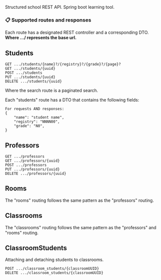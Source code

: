 Structured school REST API. Spring boot learning tool.

### 📋 Supported routes and responses

Each route has a designated REST controller and a corresponding DTO.
**Where .../ represents the base url.**

## Students

```
GET .../students/{name}?/{registry}?/{grade}?/{page}?
GET .../students/{uuid}
POST .../students
PUT .../students/{uuid}
DELETE .../students/{uuid}
```
Where the search route is a paginated search.

Each "students" route has a DTO that contains the following fields:
```
For requests AND responses:
{
    "name": "student name",
    "registry": "NNNN00",
    "grade": "N0",
}
```

## Professors

```
GET .../professors
GET .../professors/{uuid}
POST .../professors
PUT .../professors/{uuid}
DELETE .../professors/{uuid}
```

## Rooms

The "rooms" routing follows the same pattern as the "professors" routing.

## Classrooms

The "classrooms" routing follows the same pattern as the "professors" and "rooms" routing.

## ClassroomStudents

Attaching and detaching students to classrooms.

```
POST .../classroom_students/{classroomUUID}
DELETE .../classroom_students/{classroomUUID}
```